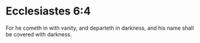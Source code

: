 # Ecclesiastes 6:4

For he cometh in with vanity, and departeth in darkness, and his name shall be covered with darkness.